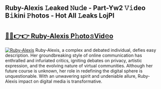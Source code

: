 ## Ruby-Alexis 𝙻eaked 𝙽u𝚍e - Part-Yw2 𝚅𝚒deo B𝚒kini 𝙿hotos - Hot All 𝙻eaks LojPl

# <h2><a href="http://ld3zrd.urlbe.top/?page=Ruby-Alexis">🔗🔗👉👉 Ruby-Alexis P𝚑oto𝚜Vid𝚎o</a></h2>

[![Ruby-Alexis](https://i.imgur.com/eBuTRDB.gif)](http://ld3zrd.urlbe.top/?page=Ruby-Alexis)
Ruby-Alexis, a complex and debated individual, defies easy description. Her groundbreaking style of online communication has enthralled and infuriated critics, igniting debates on privacy, artistic expression, and the evolving nature of virtual communities. Although her future course is unknown, her role in redefining the digital sphere is unquestionable. With an unwavering spirit and undeniable allure, Ruby-Alexis impact on digital media is transformative.
